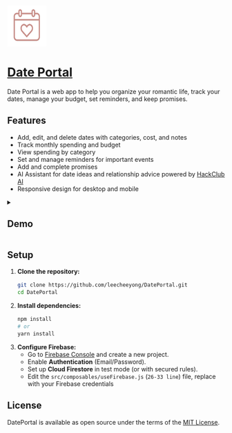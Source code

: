 <img src="/public/logo.png" width="90" height="95">

# [Date Portal](https://dateportal.vercel.app)

Date Portal is a web app to help you organize your romantic life, track your dates, manage your budget, set reminders, and keep promises.

## Features

- Add, edit, and delete dates with categories, cost, and notes
- Track monthly spending and budget
- View spending by category
- Set and manage reminders for important events
- Add and complete promises
- AI Assistant for date ideas and relationship advice powered by [HackClub AI](https://ai.hackclub.com)
- Responsive design for desktop and mobile

<details>
  <summary>
<h2>Demo</h2>
  </summary>
  <img width="1365" height="630" alt="Screenshot 2025-07-30 003334" src="https://github.com/user-attachments/assets/25c48233-38ae-47c2-8da2-6a7126f395ff" />
  <img width="1365" height="631" alt="image" src="https://github.com/user-attachments/assets/437cc998-23ba-474c-a040-efe5bf742bfb" />
  <img width="1365" height="631" alt="image" src="https://github.com/user-attachments/assets/2ab85ec4-dc64-48a9-98e8-b46c8c98cc34" />
  <img width="1365" height="629" alt="image" src="https://github.com/user-attachments/assets/242b19c0-236a-4779-81e3-f3b3ccb02c90" />
</details>

## Setup

1. **Clone the repository:**
   ```bash
   git clone https://github.com/leecheeyong/DatePortal.git
   cd DatePortal
   ```
2. **Install dependencies:**
   ```bash
   npm install
   # or
   yarn install
   ```
3. **Configure Firebase:**
   - Go to [Firebase Console](https://console.firebase.google.com/) and create a new project.
   - Enable **Authentication** (Email/Password).
   - Set up **Cloud Firestore** in test mode (or with secured rules).
   - Edit the `src/composables/useFirebase.js` (`26-33 line`) file, replace with your Firebase credentials

## License

DatePortal is available as open source under the terms of the [MIT License](https://github.com/leecheeyong/DatePortal/blob/main/LICENSE).
